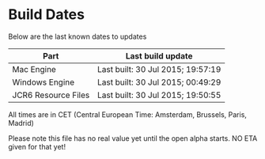 # Build Dates

Below are the last known dates to updates

Part | Last build update
-----|-----
Mac Engine | Last built: 30 Jul 2015; 19:57:19
Windows Engine | Last built: 30 Jul 2015; 00:49:29
JCR6 Resource Files | Last built: 30 Jul 2015; 19:50:55
All times are in CET (Central European Time: Amsterdam, Brussels, Paris, Madrid)


Please note this file has no real value yet until the open alpha starts. NO ETA given for that yet!

